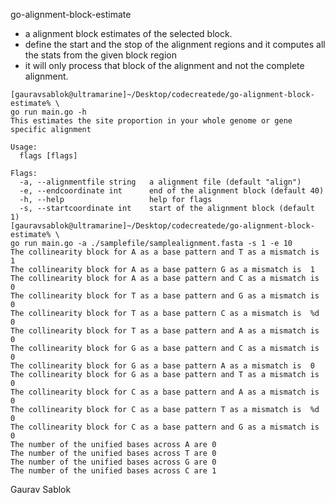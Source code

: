 go-alignment-block-estimate

- a alignment block estimates of the selected block. 
- define the start and the stop of the alignment regions and it computes all the stats from the given block region
- it will only process that block of the alignment and not the complete alignment. 

```
[gauravsablok@ultramarine]~/Desktop/codecreatede/go-alignment-block-estimate% \
go run main.go -h
This estimates the site proportion in your whole genome or gene specific alignment

Usage:
  flags [flags]

Flags:
  -a, --alignmentfile string   a alignment file (default "align")
  -e, --endcoordinate int      end of the alignment block (default 40)
  -h, --help                   help for flags
  -s, --startcoordinate int    start of the alignment block (default 1)
[gauravsablok@ultramarine]~/Desktop/codecreatede/go-alignment-block-estimate% \
go run main.go -a ./samplefile/samplealignment.fasta -s 1 -e 10
The collinearity block for A as a base pattern and T as a mismatch is 1
The collinearity block for A as a base pattern G as a mismatch is  1
The collinearity block for A as a base pattern and C as a mismatch is  0
The collinearity block for T as a base pattern and G as a mismatch is  0
The collinearity block for T as a base pattern C as a mismatch is  %d 0
The collinearity block for T as a base pattern and A as a mismatch is  0
The collinearity block for G as a base pattern and C as a mismatch is  0
The collinearity block for G as a base pattern A as a mismatch is  0
The collinearity block for G as a base pattern and T as a mismatch is  0
The collinearity block for C as a base pattern and A as a mismatch is  0
The collinearity block for C as a base pattern T as a mismatch is  %d 0
The collinearity block for C as a base pattern and G as a mismatch is 0
The number of the unified bases across A are 0
The number of the unified bases across T are 0
The number of the unified bases across G are 0
The number of the unified bases across C are 1
```

Gaurav Sablok 

